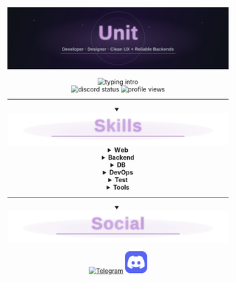 <div align="center">
  <!-- Hero banner -->
  <img src="https://raw.githubusercontent.com/kitaezov/kitaezov/main/img/hero.svg?v=1" alt="Unit hero" width="1001" />
  <br>
  <br>

  <!-- Typing tagline -->
  <img src="https://readme-typing-svg.herokuapp.com?font=JetBrains+Mono&weight=700&size=22&pause=1100&color=9963B3&center=true&vCenter=true&width=850&lines=Developer+%26+Designer;Python%2C+Java%2C+JS%2FTS%2C+Go%2C+Rust;Clean+UX+%2B+Reliable+Backends;Always+learning+%F0%9F%93%9A" alt="typing intro" />
  <br>

  <!-- Badges -->
  <img src="https://api.statusbadges.me/badge/status/492044354714861570" alt="discord status" />
  <img src="https://komarev.com/ghpvc/?username=kitaezov&color=9963B3" alt="profile views" />
</div>

---

<div align="center">
    <details open>
        <summary><img src="https://raw.githubusercontent.com/kitaezov/kitaezov/main/img/title_skills.svg?v=1" alt="Skills" /></summary>
        <details>
            <summary><strong>Wеb</strong></summary>
            <br>
            <img src="https://skillicons.dev/icons?i=html,css,js,ts,react,vue,nextjs,tailwind,vite" />
        </details>
        <details>
            <summary><strong>Backend</strong></summary>
            <br>
            <img src="https://skillicons.dev/icons?i=nodejs,express,nestjs,fastapi,django,spring,java,python,go,graphql" />
        </details>
        <details>
            <summary><strong>DB</strong></summary>
            <br>
            <img src="https://skillicons.dev/icons?i=mysql,postgres,mongodb,redis,sqlite,prisma" />
        </details>
        <details>
            <summary><strong>DevOps</strong></summary>
            <br>
            <img src="https://skillicons.dev/icons?i=docker,nginx,githubactions,linux" />
        </details>
        <details>
            <summary><strong>Test</strong></summary>
            <br>
            <img src="https://skillicons.dev/icons?i=jest,pytest,eslint,prettier" />
        </details>
        <details>
            <summary><strong>Tools</strong></summary>
            <br>
            <img src="https://skillicons.dev/icons?i=git,github,vscode,postman,figma" />
        </details>
    </details>
</div>

---

<div align="center">
    <details open>
        <summary><img src="https://raw.githubusercontent.com/kitaezov/kitaezov/main/img/title_social.svg?v=1" alt="Social" /></summary>
        <br>
        <a href="https://t.me/about_kitaezov"><img src="https://upload.wikimedia.org/wikipedia/commons/8/82/Telegram_logo.svg" width="50" alt="Telegram" /></a>
        <a href="https://discord.com/users/492044354714861570"><img src="https://raw.githubusercontent.com/tandpfun/skill-icons/de91fca307a83d75fc5b1f6ce24540454acead41/icons/Discord.svg" width="50" alt="Discord" /></a>
    </details>
</div>
